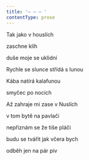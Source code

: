 ```yaml
---
title: '– – – '
contentType: prose
---
```


Tak jako v houslích

zaschne klíh

duše moje se uklidní

Rychle se slunce střídá s lunou

Kába natírá kalafunou

smyčec po nocích

Až zahraje mi zase v Nuslích

v tom bytě na pavlači

nepřiznám se že tiše pláči

budu se tvářit jak včera bych

odběh jen na pár piv
